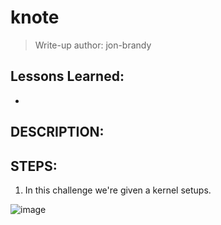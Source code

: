 # knote
> Write-up author: jon-brandy

## Lessons Learned:
- 

## DESCRIPTION:

## STEPS:
1. In this challenge we're given a kernel setups.

![image](https://github.com/jon-brandy/hackthebox/assets/70703371/4d5b430b-3067-4ee6-bb3a-8b13e98a8445)
